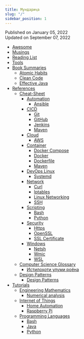 ```yaml
---
title: Мундариҷа
slug: "/"
sidebar_position: 1
---
```


Published on January 05, 2022  
Updated on September 07, 2022

<!---
<div class="contentTableContainer">

|     | Title                                                 | Date Last Updated |
| --- | ----------------------------------------------------- | ----------------- |
| 1   | [Item One](#)                                         | Month Day, Year   |
| 2   | [Item Two](#)                                         | Month Day, Year   |

</div>
-->

- [Awesome](docs/awesome)
- [Musings](docs/musings)
- [Reading List](docs/reading-list)
- [Tools](docs/tools)
- [Book Summaries](docs/category/book-summaries)
    - [Atomic Habits](docs/book-summaries/atomic-habits)
    - [Clean Code](docs/book-summaries/clean-code)
    - [Effective Java](docs/book-summaries/effective-java)
- [References](docs/category/references)
    - [Cheat-Sheet](docs/category/cheat-sheet)
        - [Automation](docs/category/automation)
            - [Ansible](docs/references/cheat-sheet/automation/ansible-cheatsheet)
        - [CICD](docs/category/cicd)
            - [Git](docs/references/cheat-sheet/cicd/git)
            - [GitHub](docs/references/cheat-sheet/cicd/github)
            - [Jenkins](docs/references/cheat-sheet/cicd/jenkins)
            - [Maven](docs/references/cheat-sheet/cicd/maven)
        - [Cloud](docs/category/cloud)
            - [AWS](docs/references/cheat-sheet/cloud/aws)
        - [Container](docs/category/container)
            - [Docker Compose](docs/references/cheat-sheet/container/docker-compose)
            - [Docker](docs/references/cheat-sheet/container/docker)
            - [Dockerfile](docs/references/cheat-sheet/container/dockerfile)
            - [Maven](docs/references/cheat-sheet/container/maven)
        - [DevOps Linux](docs/category/devops-linux)
            - [Systemd](docs/references/cheat-sheet/devops-linux/systemd)
        - [Network](docs/category/network)
            - [Curl](docs/references/cheat-sheet/network/curl)
            - [Iptables](docs/references/cheat-sheet/network/iptables)
            - [Linux Networking](docs/references/cheat-sheet/network/linux-networking)
            - [SSH](docs/references/cheat-sheet/network/ssh)
        - [Scripting](docs/category/scripting)
            - [Bash](docs/references/cheat-sheet/scripting/bash)
            - [Python](docs/references/cheat-sheet/scripting/python)
        - [Security](docs/category/security)
            - [Https](docs/references/cheat-sheet/security/https)
            - [OpenSSL](docs/references/cheat-sheet/security/openssl)
            - [SSL Certificate](docs/references/cheat-sheet/security/ssl-certificate)
        - [Windows](docs/category/windows)
            - [Netsh](docs/references/cheat-sheet/windows/netsh)
            - [Wmic](docs/references/cheat-sheet/windows/wmic)
            - [WSL](docs/references/cheat-sheet/windows/wsl)
    - [Computer Science Glossary](docs/category/computer-science-glossary)
        - [Истилоҳоти улуми роёна](docs/references/computer-science-glossary/computer-science-glossary-tj)
    - [Design Patterns](docs/category/design-patterns)
        - [Design Patterns](docs/references/design-patterns/design-patterns)
- [Tutorials](docs/category/tutorials)
    - [Engineering Mathematics](docs/category/engineering-mathematics)
        - [Numerical analysis](docs/tutorials/engineering-mathematics/numerical-analysis)
    - [Internet of Things](docs/category/iot)
        - [Home Automation](docs/tutorials/iot/home-automation)
        - [Raspberry Pi](docs/tutorials/iot/raspberry-pi)
    - [Programming Languages](docs/category/programming-languages)
        - [Bash](docs/tutorials/programming-languages/bash)
        - [Java](docs/tutorials/programming-languages/java)
        - [Python](docs/tutorials/programming-languages/python)
